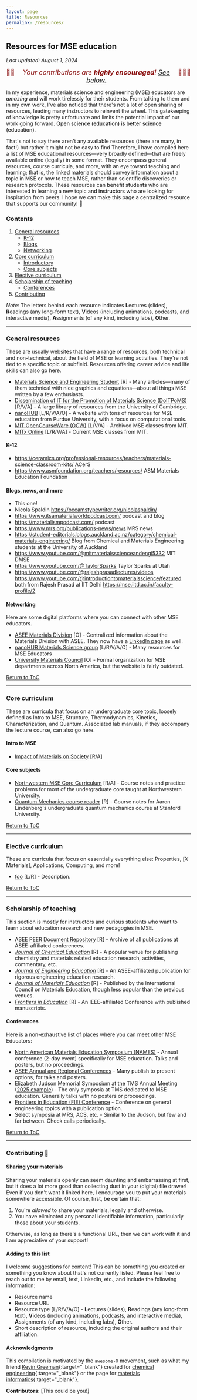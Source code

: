 ```yaml
---
layout: page
title: Resources
permalink: /resources/
---
```


## Resources for MSE education

_Last updated: August 1, 2024_

<span style="color:#8C1515;font-size:18px;text-align:center;display:flex;justify-content:center">🙏🏼 <em>Your contributions are <strong>highly encouraged</strong>! [See below.](#contributing-)</em> 🙇🏼‍♂️</span>


In my experience, materials science and engineering (MSE) educators are <span style="font-weight:500">_amazing_</span> and will work tirelessly for their students.
From talking to them and in my own work, I've also noticed that there's not a lot of open sharing of resources, leading many instructors to reinvent the wheel.
This gatekeeping of knowledge is pretty unfortunate and limits the potential impact of our work going forward.
<span style="font-weight:500">Open science (education) is better science (education)</span>.

That's not to say there aren't any available resources (there are many, in fact!) but rather it might not be easy to find 
Therefore, I have compiled here a list of MSE educational resources—very broadly defined—that are freely available online (legally) in some format. 
They encompass general resources, course curricula, and more, with an eye toward teaching and learning;
that is, the linked materials should convey information about a topic in MSE or how to teach MSE, rather than scientific discoveries or research protocols.
These resources can <span style="font-weight:500">benefit students</span> who are interested in learning a new topic <span style="font-weight:500">and instructors</span> who are looking for inspiration from peers.
I hope we can make this page a centralized resource that supports our community! 💙

### Contents

1. [General resources](#general-resources)
	- [K-12](#k-12)
	- [Blogs](#blogs-news-and-more)
	- [Networking](#networking)
1. [Core curriculum](#core-curriculum)
	- [Introductory](#intro-to-mse)
	- [Core subjects](#core-subjects)
1. [Elective curriculum](#elective-curriculum)
1. [Scholarship of teaching](#scholarship-of-teaching)
	- [Conferences](#conferences)
1. [Contributing](#contributing-)

_Note_: The letters behind each resource indicates **L**ectures (slides), **R**eadings (any long-form text), **V**ideos (including animations, podcasts, and interactive media), **A**ssignments (of any kind, including labs), **O**ther. 

---------------------------------


### General resources

These are usually websites that have a range of resources, both technical and non-technical, about the field of MSE or learning activities.
They're not tied to a specific topic or subfield.
Resources offering career advice and life skills can also go here.

- [Materials Science and Engineering Student](https://msestudent.com/) [R] - Many articles—many of them technical with nice graphics and equations—about all things MSE written by a few enthusiasts.
- [Dissemination of IT for the Promotion of Materials Science (DoITPoMS)](https://www.doitpoms.ac.uk/index.php) [R/V/A] - A large library of resources from the University of Cambridge.
- [nanoHUB](https://nanohub.org/) [L/R/V/A/O] - A website with tons of resources for MSE education from Purdue University, with a focus on computational tools.
- [MIT OpenCourseWare (OCW)](https://ocw.mit.edu/search/?d=Materials%20Science%20and%20Engineering) [L/V/A] - Archived MSE classes from MIT.
- [MITx Online](https://dmse.mit.edu/mitx-online/) [L/R/V/A] - Current MSE classes from MIT.


#### K-12

- https://ceramics.org/professional-resources/teachers/materials-science-classroom-kits/ ACerS
- https://www.asmfoundation.org/teachers/resources/ ASM Materials Education Foundation



#### Blogs, news, and more

- This one! 
- Nicola Spaldin https://occamstypewriter.org/nicolaspaldin/
- https://www.itsamaterialworldpodcast.com/ podcast and blog
- https://materialismpodcast.com/ podcast
- https://www.mrs.org/publications-news/news MRS news
- https://student-editorials.blogs.auckland.ac.nz/category/chemical-materials-engineering/ Blog from Chemical and Materials Engineering students at the University of Auckland
- https://www.youtube.com/@mitmaterialsscienceandengi5332 MIT DMSE
- https://www.youtube.com/@TaylorSparks Taylor Sparks at Utah
- https://www.youtube.com/@rajeshprasadlectures/videos https://www.youtube.com/@introductiontomaterialsscience/featured both from Rajesh Prasad at IIT Delhi https://mse.iitd.ac.in/faculty-profile/2


#### Networking

Here are some digital platforms where you can connect with other MSE educators.

- [ASEE Materials Division](https://sites.asee.org/materials/) [O] - Centralized information about the Materials Division with ASEE.
They now have a [LinkedIn page](https://www.linkedin.com/company/asee-materials-division/) as well.
- [nanoHUB Materials Science group](https://nanohub.org/groups/materials) [L/R/V/A/O] - Many resources for MSE Educators
- [University Materials Council](https://www.umatcon.org/) [O] - Formal organization for MSE departments across North America, but the website is fairly outdated.

[Return to ToC](#contents)

---------------------------------


### Core curriculum

These are curricula that focus on an undergraduate core topic, loosely defined as Intro to MSE, Structure, Thermodynamics, Kinetics, Characterization, and Quantum.
Associated lab manuals, if they accompany the lecture course, can also go here.

#### Intro to MSE

- [Impact of Materials on Society](https://ufl.pb.unizin.org/imos/) [R/A]


#### Core subjects

- [Northwestern MSE Core Curriculum](https://msecore.northwestern.edu/) [R/A] - Course notes and practice problems for most of the undergraduate core taught at Northwestern University.
- [Quantum Mechanics course reader](https://github.com/enze-chen/mse_142_cr) [R] - Course notes for Aaron Lindenberg's undergraduate quantum mechanics course at Stanford University.

[Return to ToC](#contents)

---------------------------------


### Elective curriculum

These are curricula that focus on essentially everything else: Properties, [_X_ Materials], Applications, Computing, and more!

- [foo](bar) [L/R] - Description.

[Return to ToC](#contents)

---------------------------------


### Scholarship of teaching

This section is mostly for instructors and curious students who want to learn about education research and new pedagogies in MSE.

- [ASEE PEER Document Repository](https://peer.asee.org/) [R] - Archive of all publications at ASEE-affiliated conferences.
- [_Journal of Chemical Education_](https://pubs.acs.org/journal/jceda8) [R] - A popular venue for publishing chemistry and materials related education research, activities, commentary, etc.
- [_Journal of Engineering Education_](https://onlinelibrary.wiley.com/journal/21689830) [R] - An ASEE-affiliated publication for rigorous engineering education research.
- [_Journal of Materials Education_](https://icme.unt.edu/journal) [R] - Published by the International Council on Materials Education, though less popular than the previous venues.
- [_Frontiers in Education_](https://ieeexplore.ieee.org/xpl/conhome/1000297/all-proceedings) [R] - An IEEE-affiliated Conference with published manuscripts.


#### Conferences
Here is a non-exhaustive list of places where you can meet other MSE Educators:

- [North American Materials Education Symposium (NAMES)](https://www.materialseducation.com/) - Annual conference (2-day event) specifically for MSE education.
Talks and posters, but no proceedings.
- [ASEE Annual and Regional Conferences](https://www.asee.org/events/Conferences-and-Meetings) - Many publish to present options, for talks and posters.
- Elizabeth Judson Memorial Symposium at the TMS Annual Meeting ([2025 example](https://www.programmaster.org/PM/PM.nsf/UpcomingSymposia/96EA4CC1205A0C7185258AB50002736A?OpenDocument&ParentUNID=268FE297891FF1D785258687004BB316)) - The only symposia at TMS dedicated to MSE education.
Generally talks with no posters or proceedings.
- [Frontiers in Education (FIE) Conference](https://fie-conference.org/) - Conference on general engineering topics with a publication option.
- Select symposia at MRS, ACS, etc. - Similar to the Judson, but few and far between.
Check calls periodically.


[Return to ToC](#contents)       

---------------------------------


### Contributing 💚

#### Sharing your materials

Sharing your materials openly can seem daunting and embarrassing at first, but it does a lot more good than collecting dust in your (digital) file drawer! 
Even if you don't want it linked here, I encourage you to put your materials somewhere accessible.
Of course, first, <span style="font-weight:500">be certain</span> that:
1. You're _allowed_ to share your materials, legally and otherwise.
1. You have eliminated any personal identifiable information, particularly those about your students.

Otherwise, as long as there's a functional URL, then we can work with it and I am appreciative of your support!


#### Adding to this list

I welcome suggestions for content! 
This can be something you created or something you know about that's not currently listed.
Please feel free to reach out to me by email, text, LinkedIn, etc., and include the following information:

* Resource name
* Resource URL
* Resource type [L/R/V/A/O] - **L**ectures (slides), **R**eadings (any long-form text), **V**ideos (including animations, podcasts, and interactive media), **A**ssignments (of any kind, including labs), **O**ther. 
* Short description of resource, including the original authors and their affiliation.


#### Acknowledgments

This compilation is motivated by the `awesome-X` movement, such as what my friend [Kevin Greeman](https://catholic.tech/academics/faculty/kevin-greenman){:target="_blank"} created for [chemical engineering](https://github.com/kevingreenman/awesome-chemical-engineering-education){:target="_blank"} or the page for [materials informatics](https://github.com/tilde-lab/awesome-materials-informatics){:target="_blank"}.

**Contributors**: [This could be you!]

